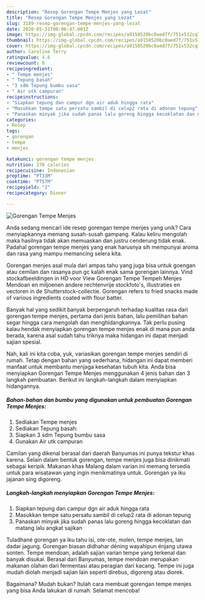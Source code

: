 ```yaml
---
description: "Resep Gorengan Tempe Menjes yang Lezat"
title: "Resep Gorengan Tempe Menjes yang Lezat"
slug: 3189-resep-gorengan-tempe-menjes-yang-lezat
date: 2020-05-31T00:06:47.001Z
image: https://img-global.cpcdn.com/recipes/a9150520bc0aed7f/751x532cq70/gorengan-tempe-menjes-foto-resep-utama.jpg
thumbnail: https://img-global.cpcdn.com/recipes/a9150520bc0aed7f/751x532cq70/gorengan-tempe-menjes-foto-resep-utama.jpg
cover: https://img-global.cpcdn.com/recipes/a9150520bc0aed7f/751x532cq70/gorengan-tempe-menjes-foto-resep-utama.jpg
author: Caroline Terry
ratingvalue: 4.6
reviewcount: 8
recipeingredient:
- " Tempe menjes"
- " Tepung basah"
- "3 sdm Tepung bumbu sasa"
- " Air utk campuran"
recipeinstructions:
- "Siapkan tepung dan campur dgn air aduk hingga rata"
- "Masukkan tempe satu persatu sambil di celup2 rata di adonan tepung"
- "Panaskan minyak jika sudah panas lalu goreng hingga kecoklatan dan matang lalu angkat sajikan"
categories:
- Resep
tags:
- gorengan
- tempe
- menjes

katakunci: gorengan tempe menjes 
nutrition: 278 calories
recipecuisine: Indonesian
preptime: "PT33M"
cooktime: "PT57M"
recipeyield: "2"
recipecategory: Dinner

---
```



![Gorengan Tempe Menjes](https://img-global.cpcdn.com/recipes/a9150520bc0aed7f/751x532cq70/gorengan-tempe-menjes-foto-resep-utama.jpg)

Anda sedang mencari ide resep gorengan tempe menjes yang unik? Cara menyiapkannya memang susah-susah gampang. Kalau keliru mengolah maka hasilnya tidak akan memuaskan dan justru cenderung tidak enak. Padahal gorengan tempe menjes yang enak harusnya sih mempunyai aroma dan rasa yang mampu memancing selera kita.

Gorengan menjes asal mula dari ampas tahu yang juga bisa untuk goengan atau cemilan dan rasanya pun gc kalah enak sama gorengan lainnya. Vind stockafbeeldingen in HD voor View Gorengan Tempe Tempeh Menjes Mendoan en miljoenen andere rechtenvrije stockfoto&#39;s, illustraties en vectoren in de Shutterstock-collectie. Gorengan refers to fried snacks made of various ingredients coated with flour batter.

Banyak hal yang sedikit banyak berpengaruh terhadap kualitas rasa dari gorengan tempe menjes, pertama dari jenis bahan, lalu pemilihan bahan segar hingga cara mengolah dan menghidangkannya. Tak perlu pusing kalau hendak menyiapkan gorengan tempe menjes enak di mana pun anda berada, karena asal sudah tahu triknya maka hidangan ini dapat menjadi sajian spesial.


Nah, kali ini kita coba, yuk, variasikan gorengan tempe menjes sendiri di rumah. Tetap dengan bahan yang sederhana, hidangan ini dapat memberi manfaat untuk membantu menjaga kesehatan tubuh kita. Anda bisa menyiapkan Gorengan Tempe Menjes menggunakan 4 jenis bahan dan 3 langkah pembuatan. Berikut ini langkah-langkah dalam menyiapkan hidangannya.

<!--inarticleads1-->

##### Bahan-bahan dan bumbu yang digunakan untuk pembuatan Gorengan Tempe Menjes:

1. Sediakan  Tempe menjes
1. Sediakan  Tepung basah:
1. Siapkan 3 sdm Tepung bumbu sasa
1. Gunakan  Air utk campuran


Camilan yang dikenal berasal dari daerah Banyumas ini punya tekstur khas karena. Selain dalam bentuk gorengan, tempe menjes juga bisa dinikmati sebagai keripik. Makanan khas Malang dalam varian ini memang tersedia untuk para wisatawan yang ingin menikmatinya untuk. Gorengan ya iku jajanan sing digoreng. 

<!--inarticleads2-->

##### Langkah-langkah menyiapkan Gorengan Tempe Menjes:

1. Siapkan tepung dan campur dgn air aduk hingga rata
1. Masukkan tempe satu persatu sambil di celup2 rata di adonan tepung
1. Panaskan minyak jika sudah panas lalu goreng hingga kecoklatan dan matang lalu angkat sajikan


Tuladhané gorengan ya iku tahu isi, ote-ote, molen, tempe menjes, lan dadar jagung. Gorengan biasan didhahar déning wayahipun énjang utawa sonten. Tempe mendoan, adalah sajian varian tempe yang terkenal dan banyak disukai. Berasal dari Banyumas, tempe mendoan merupakan makanan olahan dari fermentasi atau peragian dari kacang. Tempe ini juga mudah diolah menjadi sajian lain seperti direbus, digoreng atau diorek. 

Bagaimana? Mudah bukan? Itulah cara membuat gorengan tempe menjes yang bisa Anda lakukan di rumah. Selamat mencoba!
